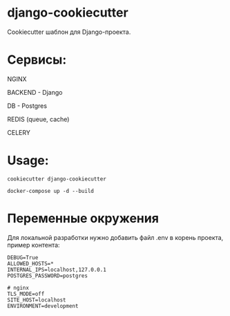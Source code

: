 # django-cookiecutter

Cookiecutter шаблон для Django-проекта.

# Сервисы:

NGINX

BACKEND - Django

DB - Postgres

REDIS (queue, cache)

CELERY 

# Usage:

`cookiecutter django-cookiecutter`

`docker-compose up -d --build`



# Переменные окружения

Для локальной разработки нужно добавить файл .env в корень проекта, пример контента:
```
DEBUG=True
ALLOWED_HOSTS=*
INTERNAL_IPS=localhost,127.0.0.1
POSTGRES_PASSWORD=postgres

# nginx
TLS_MODE=off
SITE_HOST=localhost
ENVIRONMENT=development
```